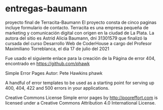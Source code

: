 # entregas-baumann
proyecto final de Terracita-Baumann
El proyecto consta de cinco paginas incluye formulario de contacto.
Terracita es una empresa pequeña de marketing y comunicación digital
con origen en la ciudad de La Plata.
La autora del sitio es Astrid Alicia Baumann, dni 31301579 que finalizó la cursada del curso Desarrollo Web de CoderHouse a cargo del Profesor Maximiliano Torreblanca, el dia 17 de julio del 2021 

Fue usado el siguiente enlace para la creación de la Página de error 404, encontrado en https://github.com/phawk

Simple Error Pages
Autor:  Pete Hawkins phawk

A handful of error templates to be used as a starting point for serving up 400, 404, 422 and 500 errors in your applications.

Creative Commons License
Simple error pages by http://pooreffort.com is licensed under a Creative Commons Attribution 4.0 International License.

